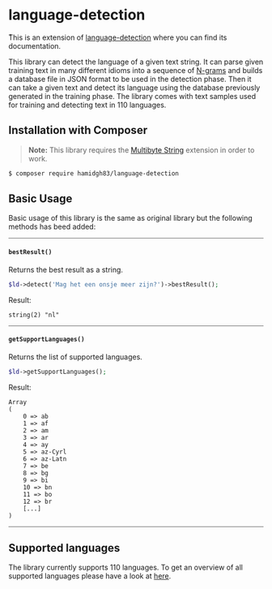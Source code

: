 # language-detection
ُThis is an extension of [language-detection](https://github.com/patrickschur/language-detection) where you can find its documentation. 

This library can detect the language of a given text string.
It can parse given training text in many different idioms into a sequence of [N-grams](https://en.wikipedia.org/wiki/N-gram) and builds a database file in JSON format to be used in the detection phase.
Then it can take a given text and detect its language using the database previously generated in the training phase.
The library comes with text samples used for training and detecting text in 110 languages.

## Installation with Composer
> **Note:** This library requires the [Multibyte String](https://secure.php.net/manual/en/book.mbstring.php) extension in order to work. 

```bash
$ composer require hamidgh83/language-detection
```

## Basic Usage
Basic usage of this library is the same as original library but the following methods has beed added:

<hr style="background-color:#666"/>

#### `bestResult()`
Returns the best result as a string.
```php
$ld->detect('Mag het een onsje meer zijn?')->bestResult();
```
Result:
```text
string(2) "nl"
```
<hr style="background-color:#666"/>

#### `getSupportLanguages()`
Returns the list of supported languages.
```php
$ld->getSupportLanguages();
```
Result:
```text
Array
(
    0 => ab
    1 => af
    2 => am
    3 => ar
    4 => ay
    5 => az-Cyrl
    6 => az-Latn
    7 => be
    8 => bg
    9 => bi
    10 => bn
    11 => bo
    12 => br
    [...]
)
```
<hr style="background-color:#666"/>


## Supported languages
The library currently supports 110 languages.
To get an overview of all supported languages please have a look at [here](resources/README.md).
